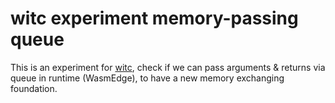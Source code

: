 # witc experiment memory-passing queue

This is an experiment for [witc](https://github.com/second-state/witc), check if we can pass arguments & returns via queue in runtime (WasmEdge), to have a new memory exchanging foundation.
